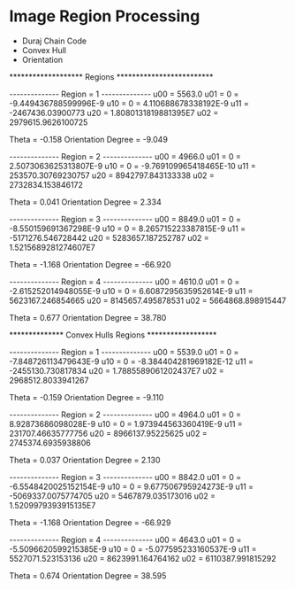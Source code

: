 Image Region Processing
=======================
* Duraj Chain Code
* Convex Hull
* Orientation

******************* Regions *************************

-------------- Region = 1 --------------
u00 = 5563.0
u01 = 0 = -9.449436788599996E-9
u10 = 0 = 4.110688678338192E-9
u11 = -2467436.03900773
u20 = 1.8080131819881395E7
u02 = 2979615.9626100725

Theta              = -0.158
Orientation Degree = -9.049

-------------- Region = 2 --------------
u00 = 4966.0
u01 = 0 = 2.5073063625313807E-9
u10 = 0 = -9.769109965418465E-10
u11 = 253570.30769230757
u20 = 8942797.843133338
u02 = 2732834.153846172

Theta              = 0.041
Orientation Degree = 2.334

-------------- Region = 3 --------------
u00 = 8849.0
u01 = 0 = -8.550159691367298E-9
u10 = 0 = 8.265715223387815E-9
u11 = -5171276.546728442
u20 = 5283657.187252787
u02 = 1.5215689281274607E7

Theta              = -1.168
Orientation Degree = -66.920

-------------- Region = 4 --------------
u00 = 4610.0
u01 = 0 = -2.615252014948055E-9
u10 = 0 = 6.6087295635952614E-9
u11 = 5623167.246854665
u20 = 8145657.495878531
u02 = 5664868.898915447

Theta              = 0.677
Orientation Degree = 38.780


************** Convex Hulls Regions ******************

-------------- Region = 1 --------------
u00 = 5539.0
u01 = 0 = -7.848726113479643E-9
u10 = 0 = -8.384404281969182E-12
u11 = -2455130.730817834
u20 = 1.7885589061202437E7
u02 = 2968512.8033941267

Theta              = -0.159
Orientation Degree = -9.110

-------------- Region = 2 --------------
u00 = 4964.0
u01 = 0 = 8.92873686098028E-9
u10 = 0 = 1.973944563360419E-9
u11 = 231707.46635777756
u20 = 8966137.95225625
u02 = 2745374.6935938806

Theta              = 0.037
Orientation Degree = 2.130

-------------- Region = 3 --------------
u00 = 8842.0
u01 = 0 = -6.5548420025152154E-9
u10 = 0 = 9.677506795924273E-9
u11 = -5069337.0075774705
u20 = 5467879.035173016
u02 = 1.5209979393915135E7

Theta              = -1.168
Orientation Degree = -66.929

-------------- Region = 4 --------------
u00 = 4643.0
u01 = 0 = -5.5096620599215385E-9
u10 = 0 = -5.077595233160537E-9
u11 = 5527071.523153136
u20 = 8623991.164764162
u02 = 6110387.991815292

Theta              = 0.674
Orientation Degree = 38.595